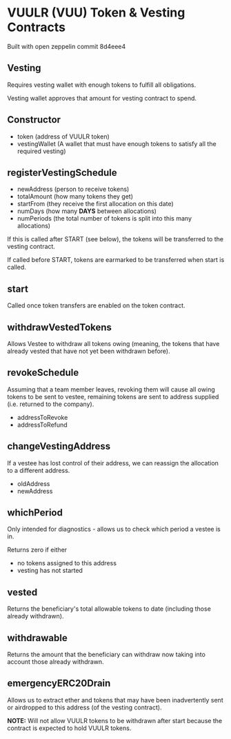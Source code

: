 VUULR (VUU) Token & Vesting Contracts
===

Built with open zeppelin commit 8d4eee4


Vesting
-------

Requires vesting wallet with enough tokens to fulfill all obligations.

Vesting wallet approves that amount for vesting contract to spend.

Constructor
---

* token (address of VUULR token)
* vestingWallet (A wallet that must have enough tokens to satisfy all the required vesting)

registerVestingSchedule
---

* newAddress (person to receive tokens)
* totalAmount (how many tokens they get)
* startFrom (they receive the first allocation on this date)
* numDays (how many **DAYS** between allocations)
* numPeriods (the total number of tokens is split into this many allocations)

If this is called after START (see below), the tokens will be transferred to the vesting contract.

If called before START, tokens are earmarked to be transferred when start is called.

start
---

Called once token transfers are enabled on the token contract.

withdrawVestedTokens
---

Allows Vestee to withdraw all tokens owing (meaning, the tokens that have already vested that have not yet been withdrawn before).

revokeSchedule
---

Assuming that a team member leaves, revoking them will cause all owing tokens to be sent to vestee, remaining tokens are sent to address supplied (i.e. returned to the company).

* addressToRevoke
* addressToRefund

changeVestingAddress
---

If a vestee has lost control of their address, we can reassign the allocation to a different address.

* oldAddress
* newAddress

whichPeriod
---

Only intended for diagnostics - allows us to check which period a vestee is in.

Returns zero if either
* no tokens assigned to this address
* vesting has not started

vested
---

Returns the beneficiary's total allowable tokens to date (including those already withdrawn).

withdrawable
---

Returns the amount that the beneficiary can withdraw now taking into account those already withdrawn.

emergencyERC20Drain
---

Allows us to extract ether and tokens that may have been inadvertently  sent or airdropped to this address (of the vesting contract).

**NOTE:** Will not allow VUULR tokens to be withdrawn after start because the contract is expected to hold VUULR tokens.
